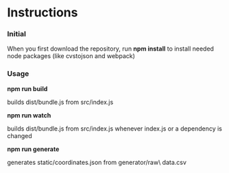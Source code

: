 # Instructions

### Initial
When you first download the repository, run **npm install** to install needed node packages (like cvstojson and webpack)

### Usage

**npm run build**

builds dist/bundle.js from src/index.js

**npm run watch**

builds dist/bundle.js from src/index.js whenever index.js or a dependency is changed

**npm run generate**

generates static/coordinates.json from generator/raw\ data.csv
